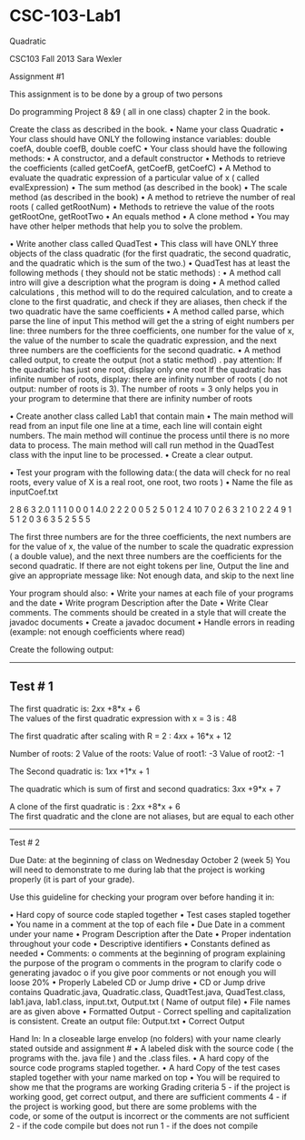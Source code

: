 CSC-103-Lab1
============

Quadratic

CSC103  Fall 2013
Sara Wexler

Assignment #1

This assignment is to be done by a group of two persons 

Do programming Project 8 &9 ( all in one class)  chapter 2 in the book.

Create the class as described in the book.
•	Name your class Quadratic
•	Your class should have ONLY the following  instance variables:
double coefA, double coefB, double coefC
•	Your class should have the following methods:
•	A constructor, and a default constructor
•	Methods to retrieve the coefficients (called getCoefA, getCoefB, getCoefC)
•	A Method to evaluate the quadratic expression of a particular value of x ( called evalExpression)
•	The sum method (as described in the book)
•	The scale method (as described in the book)
•	A method to retrieve the number of real roots (  called getRootNum)
•	Methods to retrieve the value of the roots getRootOne, getRootTwo
•	An equals method
•	A clone method
•	You may have other helper methods that help you to solve the problem. 

•	Write another class called QuadTest 
•	This class will have ONLY three objects of the class quadratic (for the first quadratic, the second quadratic, and the quadratic which is the sum of the two.) 
•	QuadTest has at least the following methods ( they should not be static methods) :
•	A method call intro will give a description what the program is doing
•	A method called calculations , this method will to do the required calculation, and to create a clone to the first quadratic, and check if they are aliases, then check if the two quadratic have the same coefficients 
•	A method called parse, which parse the line of input 
This method will get the a string of eight numbers per line: three numbers for the three coefficients, one number for the value of x, the value of the number to scale the quadratic expression, and the next three numbers are the coefficients for the second quadratic.
•	A method called output, to create the output (not a static method) . 
pay attention: 
     If the quadratic has just one root, display only one root 
If the quadratic has infinite number of  roots, display: there are infinity number of roots ( do not output: number of roots is 3).
The number of roots = 3 only helps you in your program to determine that there are infinity number of roots

•	Create another class called Lab1 that contain main
•	 The main method will read from an input file one line at a time, each line will contain eight numbers. The main method will continue the process until there is no more data to process.
The main method will call run method in the QuadTest class with the input line to be processed.
•	Create a clear output.

 
•	Test your program with the following data:( the data will check for no real roots, every value of X is a real root, one root, two roots )
•	Name the file as inputCoef.txt

2   8   6 	3   2.0		1  1  1 
0   0   0 	1   4.0		2  2  2
0   0   5 	2   5		0  1  2
4 10   7
0   2   6 	3   2		1  0  2
2   4   9 	1   5		1  2  0
3   6   3 	5   2 		5  5  5

The first three numbers are for the three coefficients, the next numbers are for the value of x, the value of the number to scale the quadratic expression ( a double value), and the next three numbers are the coefficients for the second quadratic.
If there are not eight tokens per line, Output the line and give an appropriate message like: Not enough data, and skip to the next line



Your program should also:
•	Write your names at each file of your programs and the date 
•	Write program Description after the Date
•	Write Clear comments. The comments should be created in a style that will create the javadoc documents
•	Create a javadoc document 
•	Handle errors in reading (example: not enough coefficients where read)


Create the following output:
*********************************
Test # 1
-------------

The first quadratic is:
2*x*x +8*x + 6   
The values of the first quadratic expression with   x = 3 is :	48

The first quadratic after scaling with   R = 2   : 
   	4*x*x  + 16*x  +  12   

Number of roots:	  2
Value of the roots: 
Value of root1:	 -3
Value of root2:	 -1

The Second quadratic is:
1*x*x +1*x + 1   

The quadratic which is sum of first and second quadratics:
3*x*x +9*x + 7   

A clone of the first quadratic is :
2*x*x +8*x + 6   
The first quadratic and the clone are not aliases, but are equal to each other


**************************************
Test # 2


Due Date: at the beginning of class on  Wednesday October 2 (week 5)
You will need to demonstrate to me during lab that the project is working properly (it is part of your grade). 


Use this guideline for checking your program over before handing it in:

•	Hard copy of source code stapled together
•	Test cases stapled together
•	You name in a comment at the top of each file
•	Due Date in a comment under your name
•	Program Description after the Date
•	Proper indentation throughout your code
•	Descriptive identifiers
•	Constants defined as needed
•	Comments: 
o	comments at the beginning of program explaining the purpose of the program 
o	comments in the program to clarify code
o	generating javadoc
o	if you give poor comments or not enough you will loose 20%
•	Properly Labeled CD or Jump drive 
•	CD or Jump drive contains Quadratic.java, Quadratic.class, QuadtTest.java, QuadTest.class, lab1.java, lab1.class, input.txt, Output.txt ( Name of output file)
•	File names are as given above 
•	Formatted Output - Correct spelling and capitalization is consistent. Create an output file: Output.txt
•	Correct Output

Hand In:
In a closeable large envelop (no folders) with your name clearly stated outside  and assignment #
•	A labeled disk with the source code ( the programs with the. java file ) and the .class files. 
•	A hard copy of the source code programs stapled together. 
•	A hard Copy of the test cases stapled together with your name marked on top 
•	You will be required to show me that the programs are working
Grading criteria
5	- if the project  is working good, get correct output, and there are sufficient comments
4	- if the  project is working good, but there are some problems with the   
       code, or some of the output is incorrect
       or the comments are not sufficient
2 - if the code compile but does not run
1 - if the does not compile

